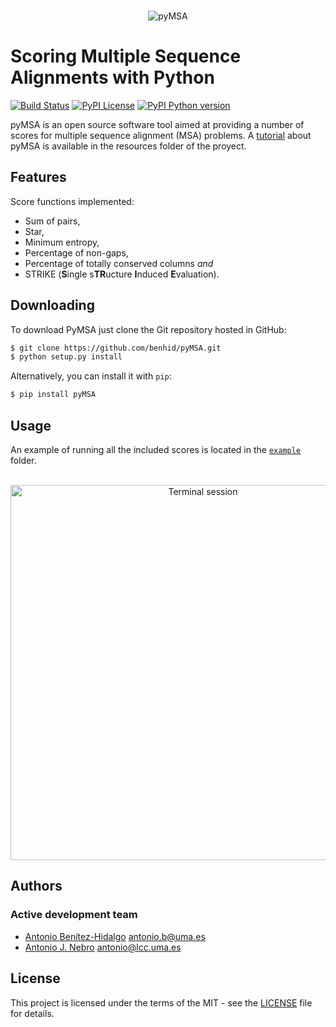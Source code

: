 <p align="center">
  <br/>
  <img src=resources/pymsa.png alt="pyMSA">
  <br/>
</p>

# Scoring Multiple Sequence Alignments with Python
[![Build Status](https://img.shields.io/travis/benhid/pyMSA.svg?style=flat-square)](https://travis-ci.org/benhid/pyMSA)
[![PyPI License](https://img.shields.io/pypi/l/pyMSA.svg?style=flat-square)]()
[![PyPI Python version](https://img.shields.io/pypi/pyversions/pyMSA.svg?style=flat-square)](https://pypi.org/project/pyMSA/)

pyMSA is an open source software tool aimed at providing a number of scores for
multiple sequence alignment (MSA) problems. A [tutorial](resources/tutorial-pymsa.pdf) about pyMSA is available in the resources folder of the proyect.

## Features

Score functions implemented:

* Sum of pairs,
* Star,
* Minimum entropy,
* Percentage of non-gaps,
* Percentage of totally conserved columns *and*
* STRIKE (**S**ingle s**TR**ucture **I**nduced **E**valuation).

## Downloading

To download PyMSA just clone the Git repository hosted in GitHub:
```bash
$ git clone https://github.com/benhid/pyMSA.git
$ python setup.py install
```

Alternatively, you can install it with `pip`:
```bash
$ pip install pyMSA
```

## Usage
An example of running all the included scores is located in the [`example`](examples/) folder.

<p align="center">
  <br/>
  <img src=resources/terminal.png width=600 alt="Terminal session">
  <br/>
</p>

## Authors
### Active development team
* [Antonio Benítez-Hidalgo](https://benhid.com/) <antonio.b@uma.es>
* [Antonio J. Nebro](http://www.lcc.uma.es/~antonio) <antonio@lcc.uma.es>

## License
This project is licensed under the terms of the MIT - see the [LICENSE](LICENSE) file for details.
